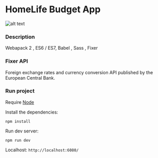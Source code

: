# HomeLife Budget App

![alt text](https://firebasestorage.googleapis.com/v0/b/fir-web-app-40bca.appspot.com/o/photos%2Fhomelife.png?alt=media&token=3a0c54a8-672c-45ae-8176-e882652b48ea)

### Description

Webapack 2 , ES6 / ES7, Babel , Sass , Fixer 

### Fixer API
Foreign exchange rates and currency conversion API published by the European Central Bank.

### Run project

Require [Node](https://nodejs.org/en/) 

Install the dependencies:

```
npm install
```

Run dev server:

```
npm run dev
```

Localhost:
 `http://localhost:6080/`



 